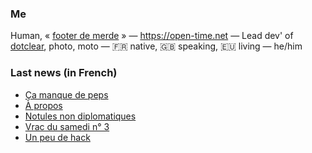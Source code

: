 ### Me

Human, « [footer de merde](https://open-time.net/post/2013/07/17/La-veritable-histoire-du-Footer-de-merde-) » — https://open-time.net — Lead dev' of [dotclear](https://git.dotclear.org/dev/dotclear), photo, moto — 🇫🇷 native, 🇬🇧 speaking, 🇪🇺 living — he/him

### Last news (in French)

<!-- BLOG-POST-LIST:START -->
- [Ça manque de peps](https://open-time.net/post/2022/03/22/Ca-manque-de-peps)
- [À propos](https://open-time.net/post/2022/03/21/A-propos)
- [Notules non diplomatiques](https://open-time.net/post/2022/03/20/Notules-non-diplomatiques)
- [Vrac du samedi n° 3](https://open-time.net/post/2022/03/19/Vrac-du-samedi-n-3)
- [Un peu de hack](https://open-time.net/post/2022/03/18/Un-peu-de-hack)
<!-- BLOG-POST-LIST:END -->
